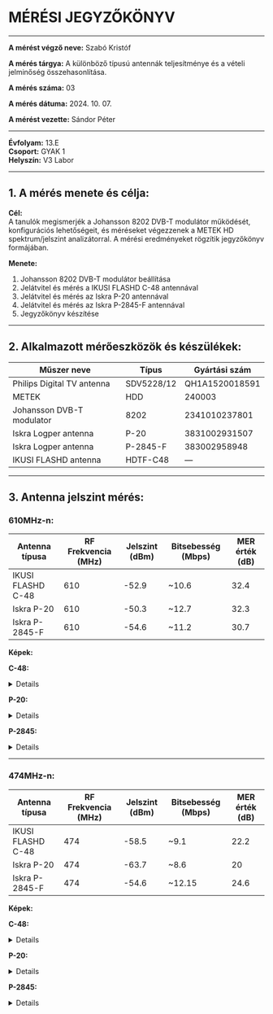 # MÉRÉSI JEGYZŐKÖNYV

---

**A mérést végző neve:** Szabó Kristóf

**A mérés tárgya:** A különböző típusú antennák teljesítménye és a vételi jelminőség összehasonlítása.  

**A mérés száma:** 03 

**A mérés dátuma:** 2024. 10. 07.  

**A mérést vezette:** Sándor Péter

---
 
**Évfolyam:** 13.E  
**Csoport:** GYAK 1  
**Helyszín:** V3 Labor    

---

## 1. A mérés menete és célja:

**Cél:**  
A tanulók megismerjék a Johansson 8202 DVB-T modulátor működését, konfigurációs lehetőségeit, és méréseket végezzenek a METEK HD spektrum/jelszint analizátorral. A mérési eredményeket rögzítik jegyzőkönyv formájában.

**Menete:**
1. Johansson 8202 DVB-T modulátor beállítása
2. Jelátvitel és mérés a IKUSI FLASHD C-48 antennával
3. Jelátvitel és mérés az Iskra P-20 antennával
4. Jelátvitel és mérés az Iskra P-2845-F antennával
5. Jegyzőkönyv készítése

---

## 2. Alkalmazott mérőeszközök és készülékek:

| Műszer neve                         | Típus                   | Gyártási szám        |
|-------------------------------------|-------------------------|----------------------|
| Philips Digital TV antenna          | SDV5228/12              | QH1A1520018591       |
| METEK                               | HDD                     | 240003               |
| Johansson DVB-T modulator           | 8202                    | 2341010237801        |
| Iskra Logper antenna                | P-20                    | 3831002931507        |
| Iskra Logper antenna                | P-2845-F                | 383002958948         |
| IKUSI FLASHD antenna                | HDTF-C48                | —                    |

---

## 3. Antenna jelszint mérés:

### 610MHz-n:

| Antenna típusa              | RF Frekvencia (MHz) | Jelszint (dBm)  | Bitsebesség (Mbps) | MER érték (dB) |
|-----------------------------|---------------------|-----------------|--------------------|----------------|
| IKUSI FLASHD C-48           | 610                 | -52.9           | ~10.6              | 32.4           |
| Iskra P-20                  | 610                 | -50.3           | ~12.7              | 32.3           |
| Iskra P-2845-F              | 610                 | -54.6           | ~11.2              | 30.7           |

**Képek:**
  
  **C-48:**
  <details>
   
  ![its_snapshot_0001](https://github.com/user-attachments/assets/705ded47-5d1c-4f48-a435-d0a5aaed5393)

  </details>
  
  **P-20:**
<details>
  
  ![its_snapshot_0003](https://github.com/user-attachments/assets/3bb1bdd5-7654-4ab9-a8bc-c1fbe3ae51d7)

</details>

  **P-2845:**
<details>
  
![its_snapshot_0006](https://github.com/user-attachments/assets/a43eba12-367b-4cd4-a6f8-299fb9ada6d6)

</details>

---

### 474MHz-n:

| Antenna típusa              | RF Frekvencia (MHz) | Jelszint (dBm)  | Bitsebesség (Mbps) | MER érték (dB) |
|-----------------------------|---------------------|-----------------|--------------------|----------------|
| IKUSI FLASHD C-48           | 474                 | -58.5           | ~9.1               | 22.2           |
| Iskra P-20                  | 474                 | -63.7           | ~8.6               | 20             |
| Iskra P-2845-F              | 474                 | -54.6           | ~12.15              | 24.6           |

**Képek:**
  
  **C-48:**
  <details>
   
  ![its_snapshot_0007](https://github.com/user-attachments/assets/574afe21-d9fc-47e6-be18-22dfcc36c470)
</details>
  
  **P-20:**
  <details>
  
  ![its_snapshot_0009](https://github.com/user-attachments/assets/c91aca6c-b826-47b5-9f72-017bf0f0df24)
</details>

  **P-2845:**
<details>
  
  ![its_snapshot_0011](https://github.com/user-attachments/assets/5cf55fe1-0196-4299-a0ea-e6438e0fb9f0)
</details>
